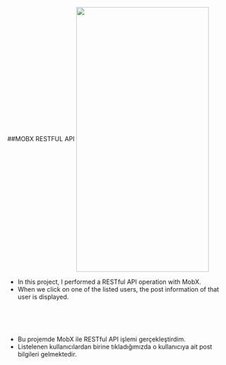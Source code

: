 ##MOBX RESTFUL API 
<img src="https://media.giphy.com/media/dGkJ8eRhnPoSSDqBkF/giphy.gif" align="center" width="300" height="600">


- In this project, I performed a RESTful API operation with MobX. 
- When we click on one of the listed users, the post information of that user is displayed.

<br/>
<br/>
<br/>

 - Bu projemde MobX ile RESTful API işlemi gerçekleştirdim.
 - Listelenen kullanıcılardan birine tıkladığımızda o kullanıcıya ait post bilgileri gelmektedir. 
 


